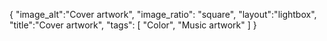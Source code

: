 {
"image_alt":"Cover artwork",
"image_ratio": "square",
"layout":"lightbox",
"title":"Cover artwork",
 "tags": [
  "Color",
  "Music artwork"
 ]
}